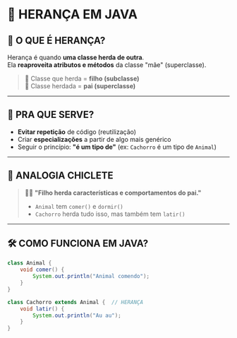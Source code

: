 # 🧬 HERANÇA EM JAVA

## 🧠 O QUE É HERANÇA?

Herança é quando **uma classe herda de outra**.  
Ela **reaproveita atributos e métodos** da classe "mãe" (superclasse).

> 📌 Classe que herda = **filho (subclasse)**  
> 📌 Classe herdada = **pai (superclasse)**

---

## 🔎 PRA QUE SERVE?

- **Evitar repetição** de código (reutilização)
- Criar **especializações** a partir de algo mais genérico
- Seguir o princípio: **"é um tipo de"** (ex: `Cachorro` é um tipo de `Animal`)

---

## 🧠 ANALOGIA CHICLETE

> 👨‍👦 **"Filho herda características e comportamentos do pai."**
> - `Animal` tem `comer()` e `dormir()`
> - `Cachorro` herda tudo isso, mas também tem `latir()`

---

## 🛠️ COMO FUNCIONA EM JAVA?

```java
class Animal {
    void comer() {
        System.out.println("Animal comendo");
    }
}

class Cachorro extends Animal {  // HERANÇA
    void latir() {
        System.out.println("Au au");
    }
}
